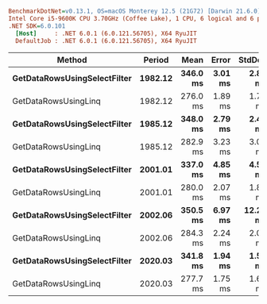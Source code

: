 ``` ini

BenchmarkDotNet=v0.13.1, OS=macOS Monterey 12.5 (21G72) [Darwin 21.6.0]
Intel Core i5-9600K CPU 3.70GHz (Coffee Lake), 1 CPU, 6 logical and 6 physical cores
.NET SDK=6.0.101
  [Host]     : .NET 6.0.1 (6.0.121.56705), X64 RyuJIT
  DefaultJob : .NET 6.0.1 (6.0.121.56705), X64 RyuJIT


```
|                       Method |  Period |     Mean |   Error |   StdDev |   Median |      Gen 0 |     Gen 1 |     Gen 2 | Allocated |
|----------------------------- |-------- |---------:|--------:|---------:|---------:|-----------:|----------:|----------:|----------:|
| **GetDataRowsUsingSelectFilter** | **1982.12** | **346.0 ms** | **3.01 ms** |  **2.82 ms** | **345.7 ms** |  **8000.0000** | **3000.0000** |         **-** |     **74 MB** |
|         GetDataRowsUsingLinq | 1982.12 | 276.0 ms | 1.89 ms |  1.77 ms | 276.7 ms |  7000.0000 | 2000.0000 |         - |     72 MB |
| **GetDataRowsUsingSelectFilter** | **1985.12** | **348.0 ms** | **2.79 ms** |  **2.47 ms** | **347.4 ms** |  **8000.0000** | **3000.0000** |         **-** |     **74 MB** |
|         GetDataRowsUsingLinq | 1985.12 | 282.9 ms | 3.23 ms |  3.02 ms | 282.5 ms |  7000.0000 | 2000.0000 |         - |     72 MB |
| **GetDataRowsUsingSelectFilter** | **2001.01** | **337.0 ms** | **4.85 ms** |  **4.54 ms** | **336.2 ms** | **11000.0000** | **6000.0000** | **3000.0000** |     **74 MB** |
|         GetDataRowsUsingLinq | 2001.01 | 280.0 ms | 2.07 ms |  1.84 ms | 280.4 ms |  9000.0000 | 5000.0000 | 2000.0000 |     72 MB |
| **GetDataRowsUsingSelectFilter** | **2002.06** | **350.5 ms** | **6.97 ms** | **12.21 ms** | **344.2 ms** |  **8000.0000** | **3000.0000** |         **-** |     **74 MB** |
|         GetDataRowsUsingLinq | 2002.06 | 284.3 ms | 2.24 ms |  2.09 ms | 284.4 ms |  7000.0000 | 2000.0000 |         - |     72 MB |
| **GetDataRowsUsingSelectFilter** | **2020.03** | **341.8 ms** | **1.94 ms** |  **1.51 ms** | **342.3 ms** |  **8000.0000** | **3000.0000** |         **-** |     **74 MB** |
|         GetDataRowsUsingLinq | 2020.03 | 277.7 ms | 1.75 ms |  1.64 ms | 277.8 ms |  7000.0000 | 2000.0000 |         - |     72 MB |
